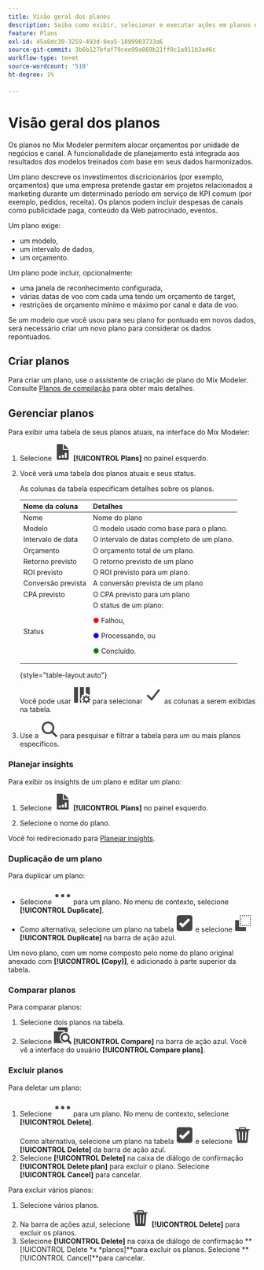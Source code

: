 ```yaml
---
title: Visão geral dos planos
description: Saiba como exibir, selecionar e executar ações em planos no Mix Modeler.
feature: Plans
exl-id: 45a8dc30-3259-493d-8ea5-1899903733a6
source-git-commit: 3b6b127bfaf79cee99a869b21ff0c1a911b3ad6c
workflow-type: tm+mt
source-wordcount: '510'
ht-degree: 1%

---
```


# Visão geral dos planos

Os planos no Mix Modeler permitem alocar orçamentos por unidade de negócios e canal. A funcionalidade de planejamento está integrada aos resultados dos modelos treinados com base em seus dados harmonizados.

Um plano descreve os investimentos discricionários (por exemplo, orçamentos) que uma empresa pretende gastar em projetos relacionados a marketing durante um determinado período em serviço de KPI comum (por exemplo, pedidos, receita). Os planos podem incluir despesas de canais como publicidade paga, conteúdo da Web patrocinado, eventos.

Um plano exige:

- um modelo,
- um intervalo de dados,
- um orçamento.

Um plano pode incluir, opcionalmente:

- uma janela de reconhecimento configurada,
- várias datas de voo com cada uma tendo um orçamento de target,
- restrições de orçamento mínimo e máximo por canal e data de voo.

Se um modelo que você usou para seu plano for pontuado em novos dados, será necessário criar um novo plano para considerar os dados repontuados.


## Criar planos

Para criar um plano, use o assistente de criação de plano do Mix Modeler. Consulte [Planos de compilação](build.md) para obter mais detalhes.

## Gerenciar planos

Para exibir uma tabela de seus planos atuais, na interface do Mix Modeler:

1. Selecione ![](/help/assets/icons/FileChart.svg) **[!UICONTROL Plans]** no painel esquerdo.

1. Você verá uma tabela dos planos atuais e seus status.

   As colunas da tabela especificam detalhes sobre os planos.

   | Nome da coluna | Detalhes |
   |---|---|
   | Nome | Nome do plano |
   | Modelo | O modelo usado como base para o plano. |
   | Intervalo de data | O intervalo de datas completo de um plano. |
   | Orçamento | O orçamento total de um plano. |
   | Retorno previsto | O retorno previsto de um plano |
   | ROI previsto | O ROI previsto para um plano. |
   | Conversão prevista | A conversão prevista de um plano |
   | CPA previsto | O CPA previsto para um plano |
   | Status | O status de um plano: <p><span style="color:red"> ●</span> Falhou, <p><span style="color:blue"> ●</span> Processando, ou <p><span style="color:green"> ●</span> Concluído. |

   {style="table-layout:auto"}

   Você pode usar ![ColumnSetting](/help/assets/icons/ColumnSetting.svg) para selecionar ![Checkmark](/help/assets/icons/Checkmark.svg) as colunas a serem exibidas na tabela.

1. Use a ![Pesquisa](/help/assets/icons/Search.svg) para pesquisar e filtrar a tabela para um ou mais planos específicos.

### Planejar insights

Para exibir os insights de um plano e editar um plano:

1. Selecione ![PLan](/help/assets/icons/FileChart.svg) **[!UICONTROL Plans]** no painel esquerdo.

1. Selecione o nome do plano.

Você foi redirecionado para [Planejar insights](insights.md).


### Duplicação de um plano

Para duplicar um plano:

- Selecione ![Mais](/help/assets/icons/More.svg) para um plano. No menu de contexto, selecione **[!UICONTROL Duplicate]**.
- Como alternativa, selecione um plano na tabela ![SelectBox](/help/assets/icons/SelectBox.svg) e selecione ![Copy](/help/assets/icons/Copy.svg) **[!UICONTROL Duplicate]** na barra de ação azul.

Um novo plano, com um nome composto pelo nome do plano original anexado com **[!UICONTROL (Copy)]**, é adicionado à parte superior da tabela.

### Comparar planos

Para comparar planos:

1. Selecione dois planos na tabela.
1. Selecione ![Comparar](/help/assets/icons/Compare.svg) **[!UICONTROL Compare]** na barra de ação azul. Você vê a interface do usuário **[!UICONTROL Compare plans]**.


### Excluir planos

Para deletar um plano:

1. Selecione ![Mais](/help/assets/icons/More.svg) para um plano. No menu de contexto, selecione **[!UICONTROL Delete]**. <br/>Como alternativa, selecione um plano na tabela ![SelectBox](/help/assets/icons/SelectBox.svg) e selecione ![Delete](/help/assets/icons/Delete.svg) **[!UICONTROL Delete]** da barra de ação azul.
1. Selecione **[!UICONTROL Delete]** na caixa de diálogo de confirmação **[!UICONTROL Delete plan]** para excluir o plano. Selecione **[!UICONTROL Cancel]** para cancelar.

Para excluir vários planos:

1. Selecione vários planos.
1. Na barra de ações azul, selecione ![Excluir](/help/assets/icons/Delete.svg) **[!UICONTROL Delete]** para excluir os planos.
1. Selecione **[!UICONTROL Delete]** na caixa de diálogo de confirmação **[!UICONTROL Delete *x *planos]**para excluir os planos. Selecione **[!UICONTROL Cancel]**para cancelar.


